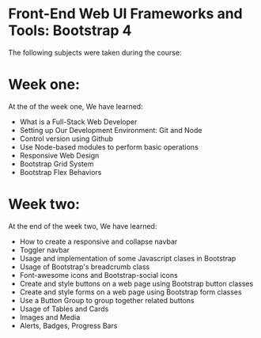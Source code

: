 # Front-End Web UI Frameworks and Tools: Bootstrap 4
The following subjects were taken during the course:
# Week one:
At the of the week one, We have learned:
- What is a Full-Stack Web Developer
- Setting up Our Development Environment: Git and Node
- Control version using Github
- Use Node-based modules to perform basic operations
- Responsive Web Design
- Bootstrap Grid System
- Bootstrap Flex Behaviors

# Week two:
At the end of the week two, We have learned:
- How to create a responsive and collapse navbar
- Toggler navbar
- Usage and implementation of some Javascript clases in Bootstrap
- Usage of Bootstrap's  breadcrumb class
- Font-awesome icons and Bootstrap-social icons
- Create and style buttons on a web page using Bootstrap button classes
- Create and style forms on a web page using Bootstrap form classes
- Use a Button Group to group together related buttons
- Usage of Tables and Cards
- Images and Media
- Alerts, Badges, Progress Bars
